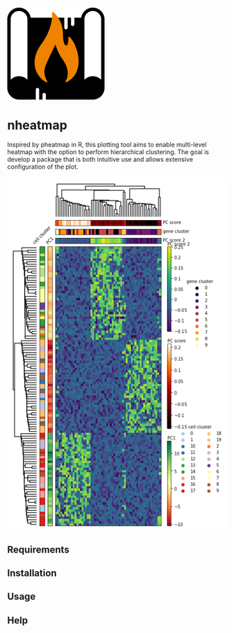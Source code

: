 ![Logo](logo.png)

# nheatmap
Inspired by pheatmap in R, this plotting tool aims to enable multi-level heatmap with the option to perform hierarchical clustering. The goal is develop a package that is both intuitive use and allows extensive configuration of the plot.
    
![Example](./examples/example1.png)

## Requirements

## Installation

## Usage

## Help

